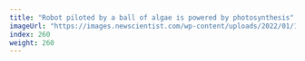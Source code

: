 ```yaml
---
title: "Robot piloted by a ball of algae is powered by photosynthesis"
imageUrl: "https://images.newscientist.com/wp-content/uploads/2022/01/13122115/PRI_218332571.jpg?width=600"
index: 260
weight: 260
---
```

